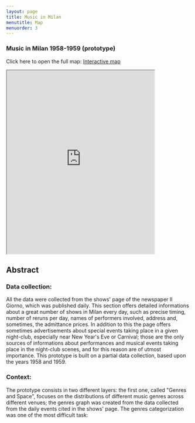 ```yaml
---
layout: page
title: Music in Milan
menutitle: Map
menuorder: 3
---
```


### Music in Milan 1958-1959 (prototype)

Click here to open the full map: [Interactive map](https://martinnicastro.github.io/Music%20in%20Milan/index.html#13/45.4656/9.1859)

<iframe src="https://martinnicastro.github.io/Music%20in%20Milan/index.html#13/45.4656/9.1859" width="80%" height="500"></iframe>



## Abstract

### Data collection:
All the data were collected from the shows' page of the newspaper Il Giorno, which was published daily. This section offers detailed informations about a great number of shows in Milan every day, such as precise timing, number of reruns per day, names of performers involved, address and, sometimes, the admittance prices. In addition to this the page offers sometimes advertisements about special events taking place in a given night-club, especially near New Year's Eve or Carnival; those are the only sources of informations about performances and musical events taking place in the night-club scenes, and for this reason are of utmost importance. This prototype is built on a partial data collection, based upon the years 1958 and 1959.

### Context:
The prototype consists in two different layers: the first one, called "Genres and Space", focuses on the distributions of different music genres across different venues; the genres graph was created from the data collected from the daily events cited in the shows' page. The genres categorization was one of the most difficult task:
